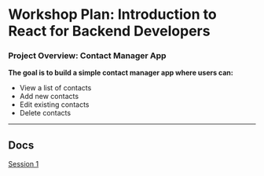# Workshop Plan: Introduction to React for Backend Developers

### Project Overview: Contact Manager App

**The goal is to build a simple contact manager app where users can:**

- View a list of contacts
- Add new contacts
- Edit existing contacts
- Delete contacts

---

## Docs

[Session 1](/docs/SESSION1.md)
